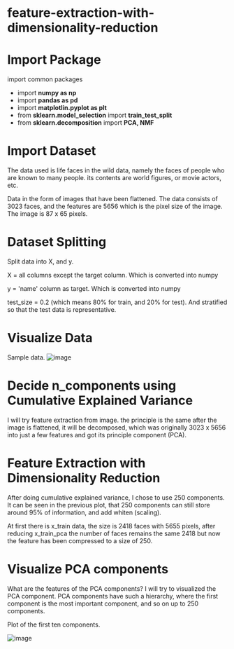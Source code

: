 # feature-extraction-with-dimensionality-reduction
# Import Package
import common packages
- import **numpy as np**
- import **pandas as pd**
- import **matplotlin.pyplot as plt**
- from **sklearn.model_selection** import **train_test_split**
- from **sklearn.decomposition** import **PCA, NMF**

# Import Dataset
The data used is life faces in the wild data, namely the faces of people who are known to many people. its contents are world figures, or movie actors, etc. 

Data in the form of images that have been flattened. The data consists of 3023 faces, and the features are 5656 which is the pixel size of the image. The image is 87 x 65 pixels.

# Dataset Splitting
Split data into X, and y.

X = all columns except the target column. Which is converted into numpy

y = 'name' column as target. Which is converted into numpy

test_size = 0.2 (which means 80% for train, and 20% for test). And stratified so that the test data is representative.

# Visualize Data
Sample data.
![image](https://user-images.githubusercontent.com/86812576/171996592-23892dbc-36ee-490e-92f7-e0974c7154a9.png)

# Decide n_components using Cumulative Explained Variance
I will try feature extraction from image. the principle is the same after the image is flattened, it will be decomposed, which was originally 3023 x 5656 into just a few features and got its principle component (PCA).

# Feature Extraction with Dimensionality Reduction
After doing cumulative explained variance, I chose to use 250 components. It can be seen in the previous plot, that 250 components can still store around 95% of information, and add whiten (scaling).

At first there is x_train data, the size is 2418 faces with 5655 pixels, after reducing x_train_pca the number of faces remains the same 2418 but now the feature has been compressed to a size of 250.

# Visualize PCA components
What are the features of the PCA components? I will try to visualized the PCA component. PCA components have such a hierarchy, where the first component is the most important component, and so on up to 250 components.

Plot of the first ten components. 

![image](https://user-images.githubusercontent.com/86812576/171997276-be1c16c4-acd5-4d95-a546-ce9e41c6642f.png)
